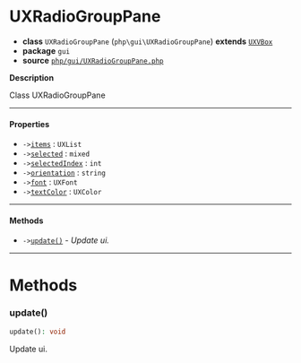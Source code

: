 # UXRadioGroupPane

- **class** `UXRadioGroupPane` (`php\gui\UXRadioGroupPane`) **extends** [`UXVBox`](https://github.com/jphp-compiler/jphp/blob/master/jphp-gui-ext/api-docs/classes/php/gui/layout/UXVBox.md)
- **package** `gui`
- **source** [`php/gui/UXRadioGroupPane.php`](./src/main/resources/JPHP-INF/sdk/php/gui/UXRadioGroupPane.php)

**Description**

Class UXRadioGroupPane

---

#### Properties

- `->`[`items`](#prop-items) : `UXList`
- `->`[`selected`](#prop-selected) : `mixed`
- `->`[`selectedIndex`](#prop-selectedindex) : `int`
- `->`[`orientation`](#prop-orientation) : `string`
- `->`[`font`](#prop-font) : `UXFont`
- `->`[`textColor`](#prop-textcolor) : `UXColor`

---

#### Methods

- `->`[`update()`](#method-update) - _Update ui._

---
# Methods

<a name="method-update"></a>

### update()
```php
update(): void
```
Update ui.